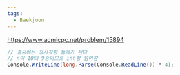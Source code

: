 ```yaml
---
tags:
  - Baekjoon
---
```

https://www.acmicpc.net/problem/15894
```C#
// 결국에는 정사각형 둘레가 된다
// n이 10의 9승이므로 int형 넘어감
Console.WriteLine(long.Parse(Console.ReadLine()) * 4);
```